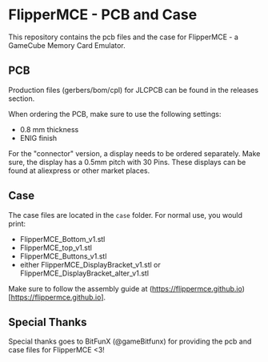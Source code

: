 # FlipperMCE - PCB and Case

This repository contains the pcb files and the case for FlipperMCE - a GameCube Memory Card Emulator.

## PCB

Production files (gerbers/bom/cpl) for JLCPCB can be found in the releases section.

When ordering the PCB, make sure to use the following settings:

- 0.8 mm thickness
- ENIG finish

For the "connector" version, a display needs to be ordered separately.
Make sure, the display has a 0.5mm pitch with 30 Pins.
These displays can be found at aliexpress or other market places.


## Case

The case files are located in the ```case``` folder. For normal use, you would print:

- FlipperMCE_Bottom_v1.stl
- FlipperMCE_top_v1.stl
- FlipperMCE_Buttons_v1.stl
- either FlipperMCE_DisplayBracket_v1.stl or FlipperMCE_DisplayBracket_alter_v1.stl

Make sure to follow the assembly guide at (https://flippermce.github.io)[https://flippermce.github.io].

## Special Thanks

Special thanks goes to BitFunX (@gameBitfunx) for providing the pcb and case files for FlipperMCE <3!

